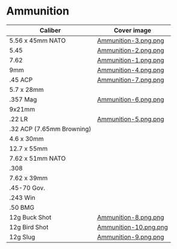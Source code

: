 # Ammunition

<table data-view="cards" data-full-width="false"><thead><tr><th>Caliber</th><th data-hidden data-card-cover data-type="image">Cover image</th></tr></thead><tbody><tr><td>5.56 x 45mm NATO</td><td data-object-fit="contain"><a href="../.gitbook/assets/Ammunition-3.png.png">Ammunition-3.png.png</a></td></tr><tr><td>5.45</td><td data-object-fit="contain"><a href="../.gitbook/assets/Ammunition-2.png.png">Ammunition-2.png.png</a></td></tr><tr><td>7.62</td><td data-object-fit="contain"><a href="../.gitbook/assets/Ammunition-1.png.png">Ammunition-1.png.png</a></td></tr><tr><td>9mm</td><td data-object-fit="contain"><a href="../.gitbook/assets/Ammunition-4.png.png">Ammunition-4.png.png</a></td></tr><tr><td>.45 ACP</td><td data-object-fit="contain"><a href="../.gitbook/assets/Ammunition-7.png.png">Ammunition-7.png.png</a></td></tr><tr><td>5.7 x 28mm</td><td></td></tr><tr><td>.357 Mag</td><td data-object-fit="contain"><a href="../.gitbook/assets/Ammunition-6.png.png">Ammunition-6.png.png</a></td></tr><tr><td>9x21mm</td><td></td></tr><tr><td>.22 LR</td><td data-object-fit="contain"><a href="../.gitbook/assets/Ammunition-5.png.png">Ammunition-5.png.png</a></td></tr><tr><td>.32 ACP (7.65mm Browning)</td><td></td></tr><tr><td>4.6 x 30mm</td><td></td></tr><tr><td>12.7 x 55mm</td><td></td></tr><tr><td>7.62 x 51mm NATO</td><td></td></tr><tr><td>.308</td><td></td></tr><tr><td>7.62 x 39mm</td><td></td></tr><tr><td>.45-70 Gov.</td><td></td></tr><tr><td>.243 Win</td><td></td></tr><tr><td>.50 BMG</td><td></td></tr><tr><td>12g Buck Shot</td><td data-object-fit="contain"><a href="../.gitbook/assets/Ammunition-8.png.png">Ammunition-8.png.png</a></td></tr><tr><td>12g Bird Shot</td><td data-object-fit="contain"><a href="../.gitbook/assets/Ammunition-10.png.png">Ammunition-10.png.png</a></td></tr><tr><td>12g Slug</td><td data-object-fit="contain"><a href="../.gitbook/assets/Ammunition-9.png.png">Ammunition-9.png.png</a></td></tr></tbody></table>
